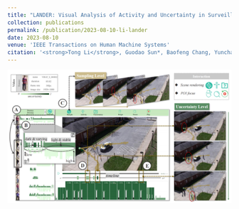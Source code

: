 ```yaml
---
title: "LANDER: Visual Analysis of Activity and Uncertainty in Surveillance Video"
collection: publications
permalink: /publication/2023-08-10-li-lander
date: 2023-08-10
venue: 'IEEE Transactions on Human Machine Systems'
citation: '<strong>Tong Li</strong>, Guodao Sun*, Baofeng Chang, Yunchao Wang, Qi Jiang, Yuanzhong Ying, Li Jiang, Haixia Wang & Ronghua Liang. &quot;LANDER: Visual Analysis of Activity and Uncertainty in Surveillance Video.&quot; <i>IEEE Transactions on Human Machine Systems, 2024.</i> in revision'
---
```


<img src="/images/Lander.png" />
